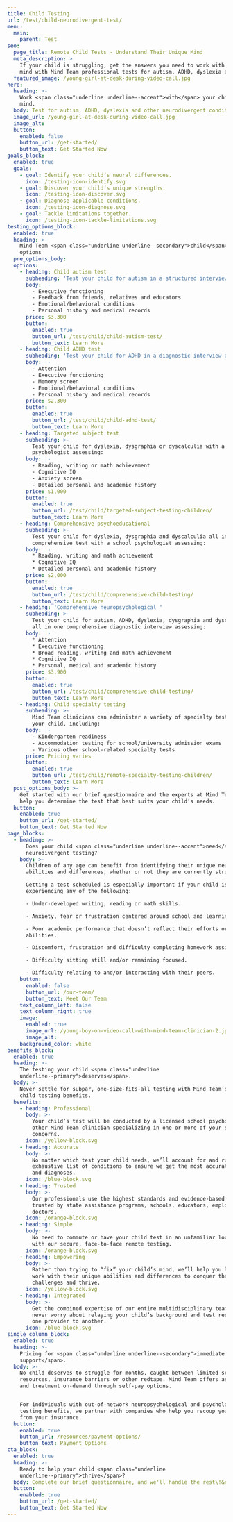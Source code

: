 ```yaml
---
title: Child Testing
url: /test/child-neurodivergent-test/
menu:
  main:
    parent: Test
seo:
  page_title: Remote Child Tests - Understand Their Unique Mind
  meta_description: >
    If your child is struggling, get the answers you need to work with their
    mind with Mind Team professional tests for autism, ADHD, dyslexia and more.
  featured_image: /young-girl-at-desk-during-video-call.jpg
hero:
  heading: >-
    Work <span class="underline underline--accent">with</span> your child’s
    mind.
  body: Test for autism, ADHD, dyslexia and other neurodivergent conditions.
  image_url: /young-girl-at-desk-during-video-call.jpg
  image_alt:
  button:
    enabled: false
    button_url: /get-started/
    button_text: Get Started Now
goals_block:
  enabled: true
  goals:
    - goal: Identify your child’s neural differences.
      icon: /testing-icon-identify.svg
    - goal: Discover your child’s unique strengths.
      icon: /testing-icon-discover.svg
    - goal: Diagnose applicable conditions.
      icon: /testing-icon-diagnose.svg
    - goal: Tackle limitations together.
      icon: /testing-icon-tackle-limitations.svg
testing_options_block:
  enabled: true
  heading: >-
    Mind Team <span class="underline underline--secondary">child</span> testing
    options
  pre_options_body:
  options:
    - heading: Child autism test
      subheading: 'Test your child for autism in a structured interview assessing:'
      body: |-
        - Executive functioning 
        - Feedback from friends, relatives and educators
        - Emotional/behavioral conditions
        - Personal history and medical records
      price: $3,300
      button:
        enabled: true
        button_url: /test/child/child-autism-test/
        button_text: Learn More
    - heading: Child ADHD test
      subheading: 'Test your child for ADHD in a diagnostic interview assessing:'
      body: |-
        - Attention
        - Executive functioning
        - Memory screen
        - Emotional/behavioral conditions
        - Personal history and medical records
      price: $2,300
      button:
        enabled: true
        button_url: /test/child/child-adhd-test/
        button_text: Learn More
    - heading: Targeted subject test
      subheading: >-
        Test your child for dyslexia, dysgraphia or dyscalculia with a school
        psychologist assessing:
      body: |-
        - Reading, writing or math achievement
        - Cognitive IQ
        - Anxiety screen
        - Detailed personal and academic history
      price: $1,000
      button:
        enabled: true
        button_url: /test/child/targeted-subject-testing-children/
        button_text: Learn More
    - heading: Comprehensive psychoeducational
      subheading: >-
        Test your child for dyslexia, dysgraphia and dyscalculia all in one
        comprehensive test with a school psychologist assessing:
      body: |-
        * Reading, writing and math achievement
        * Cognitive IQ
        * Detailed personal and academic history
      price: $2,000
      button:
        enabled: true
        button_url: /test/child/comprehensive-child-testing/
        button_text: Learn More
    - heading: 'Comprehensive neuropsychological '
      subheading: >-
        Test your child for autism, ADHD, dyslexia, dysgraphia and dyscalculia
        all in one comprehensive diagnostic interview assessing:
      body: |-
        * Attention
        * Executive functioning
        * Broad reading, writing and math achievement
        * Cognitive IQ
        * Personal, medical and academic history
      price: $3,900
      button:
        enabled: true
        button_url: /test/child/comprehensive-child-testing/
        button_text: Learn More
    - heading: Child specialty testing
      subheading: >-
        Mind Team clinicians can administer a variety of specialty tests for
        your child, including:
      body: |-
        - Kindergarten readiness
        - Accommodation testing for school/university admission exams
        - Various other school-related specialty tests
      price: Pricing varies
      button:
        enabled: true
        button_url: /test/child/remote-specialty-testing-children/
        button_text: Learn More
  post_options_body: >-
    Get started with our brief questionnaire and the experts at Mind Team will
    help you determine the test that best suits your child’s needs.
  button:
    enabled: true
    button_url: /get-started/
    button_text: Get Started Now
page_blocks:
  - heading: >-
      Does your child <span class="underline underline--accent">need</span>
      neurodivergent testing?
    body: >-
      Children of any age can benefit from identifying their unique neural
      abilities and differences, whether or not they are currently struggling. 

      Getting a test scheduled is especially important if your child is
      experiencing any of the following:  

      - Under-developed writing, reading or math skills. 

      - Anxiety, fear or frustration centered around school and learning. 

      - Poor academic performance that doesn’t reflect their efforts or
      abilities. 

      - Discomfort, frustration and difficulty completing homework assignments. 

      - Difficulty sitting still and/or remaining focused. 

      - Difficulty relating to and/or interacting with their peers.
    button:
      enabled: false
      button_url: /our-team/
      button_text: Meet Our Team
    text_column_left: false
    text_column_right: true
    image:
      enabled: true
      image_url: /young-boy-on-video-call-with-mind-team-clinician-2.jpg
      image_alt:
    background_color: white
benefits_block:
  enabled: true
  heading: >-
    The testing your child <span class="underline
    underline--primary">deserves</span>.
  body: >-
    Never settle for subpar, one-size-fits-all testing with Mind Team’s superior
    child testing benefits.
  benefits:
    - heading: Professional
      body: >-
        Your child’s test will be conducted by a licensed school psychologist or
        other Mind Team clinician specializing in one or more of your specific
        concerns.
      icon: /yellow-block.svg
    - heading: Accurate
      body: >-
        No matter which test your child needs, we’ll account for and rule out an
        exhaustive list of conditions to ensure we get the most accurate results
        and diagnoses.
      icon: /blue-block.svg
    - heading: Trusted
      body: >-
        Our professionals use the highest standards and evidence-based methods,
        trusted by state assistance programs, schools, educators, employers and
        doctors.
      icon: /orange-block.svg
    - heading: Simple
      body: >-
        No need to commute or have your child test in an unfamiliar location
        with our secure, face-to-face remote testing.
      icon: /orange-block.svg
    - heading: Empowering
      body: >-
        Rather than trying to “fix” your child’s mind, we’ll help you learn to
        work with their unique abilities and differences to conquer their
        challenges and thrive.
      icon: /yellow-block.svg
    - heading: Integrated
      body: >-
        Get the combined expertise of our entire multidisciplinary team and
        never worry about relaying your child’s background and test results from
        one provider to another.
      icon: /blue-block.svg
single_column_block:
  enabled: true
  heading: >-
    Pricing for <span class="underline underline--secondary">immediate
    support</span>.
  body: >-
    No child deserves to struggle for months, caught between limited school
    resources, insurance barriers or other redtape. Mind Team offers assessment
    and treatment on-demand through self-pay options.


    For individuals with out-of-network neuropsychological and psychological
    testing benefits, we partner with companies who help you recoup your costs
    from your insurance.
  button:
    enabled: true
    button_url: /resources/payment-options/
    button_text: Payment Options
cta_block:
  enabled: true
  heading: >-
    Ready to help your child <span class="underline
    underline--primary">thrive</span>?
  body: Complete our brief questionnaire, and we'll handle the rest\!&nbsp;
  button:
    enabled: true
    button_url: /get-started/
    button_text: Get Started Now
---
```

